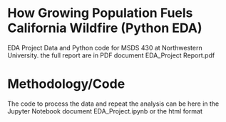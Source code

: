 # How Growing Population Fuels California Wildfire (Python EDA)
EDA Project Data and Python code for MSDS 430 at Northwestern University. the full report are in PDF document EDA_Project Report.pdf

# Methodology/Code
The code to process the data and repeat the analysis can be here in the Jupyter Notebook document EDA_Project.ipynb or the html format

